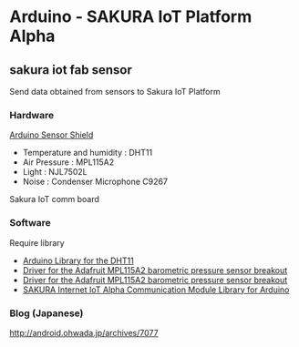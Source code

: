 # Arduino - SAKURA IoT Platform Alpha

## sakura iot fab sensor
Send data obtained from sensors to Sakura IoT Platform

### Hardware
[Arduino Sensor Shield](https://github.com/FabLabKannai/sensor)
- Temperature and humidity : DHT11<br>
- Air Pressure : MPL115A2<br>
- Light : NJL7502L<br>
- Noise : Condenser Microphone C9267<br>

Sakura IoT comm board

### Software
Require library
- [Arduino Library for the DHT11](https://github.com/adafruit/DHT-sensor-library)
- [Driver for the Adafruit MPL115A2 barometric pressure sensor breakout](https://github.com/adafruit/Adafruit_MPL115A2)
- [Driver for the Adafruit MPL115A2 barometric pressure sensor breakout](https://github.com/adafruit/Adafruit_MPL115A2)
- [SAKURA Internet IoT Alpha Communication Module Library for Arduino](https://github.com/sakura-internet/SakuraAlphaArduino)

### Blog (Japanese)
http://android.ohwada.jp/archives/7077
